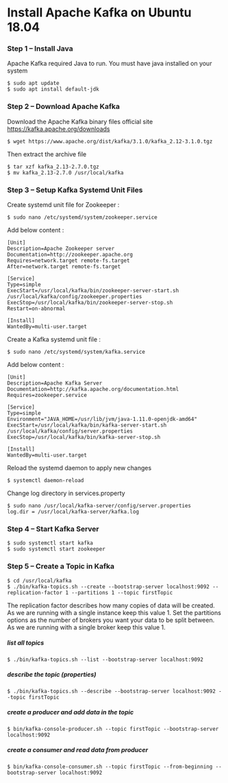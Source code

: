 # Install Apache Kafka on Ubuntu 18.04
### Step 1 – Install Java
Apache Kafka required Java to run. You must have java installed on your system

    $ sudo apt update
    $ sudo apt install default-jdk
### Step 2 – Download Apache Kafka
Download the Apache Kafka binary files 
official site https://kafka.apache.org/downloads

    $ wget https://www.apache.org/dist/kafka/3.1.0/kafka_2.12-3.1.0.tgz
    
Then extract the archive file

    $ tar xzf kafka_2.13-2.7.0.tgz
    $ mv kafka_2.13-2.7.0 /usr/local/kafka
### Step 3 – Setup Kafka Systemd Unit Files
Create systemd unit file for Zookeeper :

    $ sudo nano /etc/systemd/system/zookeeper.service
Add below content :

    [Unit]
    Description=Apache Zookeeper server
    Documentation=http://zookeeper.apache.org
    Requires=network.target remote-fs.target
    After=network.target remote-fs.target

    [Service]
    Type=simple
    ExecStart=/usr/local/kafka/bin/zookeeper-server-start.sh /usr/local/kafka/config/zookeeper.properties
    ExecStop=/usr/local/kafka/bin/zookeeper-server-stop.sh
    Restart=on-abnormal

    [Install]
    WantedBy=multi-user.target
Create a Kafka systemd unit file :

    $ sudo nano /etc/systemd/system/kafka.service
Add below content :

    [Unit]
    Description=Apache Kafka Server
    Documentation=http://kafka.apache.org/documentation.html
    Requires=zookeeper.service

    [Service]
    Type=simple
    Environment="JAVA_HOME=/usr/lib/jvm/java-1.11.0-openjdk-amd64"
    ExecStart=/usr/local/kafka/bin/kafka-server-start.sh /usr/local/kafka/config/server.properties
    ExecStop=/usr/local/kafka/bin/kafka-server-stop.sh

    [Install]
    WantedBy=multi-user.target

Reload the systemd daemon to apply new changes

    $ systemctl daemon-reload
    
Change log directory in services.property

    $ sudo nano /usr/local/kafka-server/config/server.properties
    log.dir = /usr/local/kafka-server/kafka.log

### Step 4 – Start Kafka Server
    $ sudo systemctl start kafka
    $ sudo systemctl start zookeeper
    
### Step 5 – Create a Topic in Kafka
    $ cd /usr/local/kafka
    $ ./bin/kafka-topics.sh --create --bootstrap-server localhost:9092 --replication-factor 1 --partitions 1 --topic firstTopic

The replication factor describes how many copies of data will be created. As we are running with a single instance keep this value 1.
Set the partitions options as the number of brokers you want your data to be split between. As we are running with a single broker keep this value 1.

##### list all topics
    $ ./bin/kafka-topics.sh --list --bootstrap-server localhost:9092 
##### describe the topic (properties)
    $ ./bin/kafka-topics.sh --describe --bootstrap-server localhost:9092 --topic firstTopic
##### create a producer and add data in the topic
    $ bin/kafka-console-producer.sh --topic firstTopic --bootstrap-server localhost:9092
##### create a consumer and read data from producer
    $ bin/kafka-console-consumer.sh --topic firstTopic --from-beginning --bootstrap-server localhost:9092


